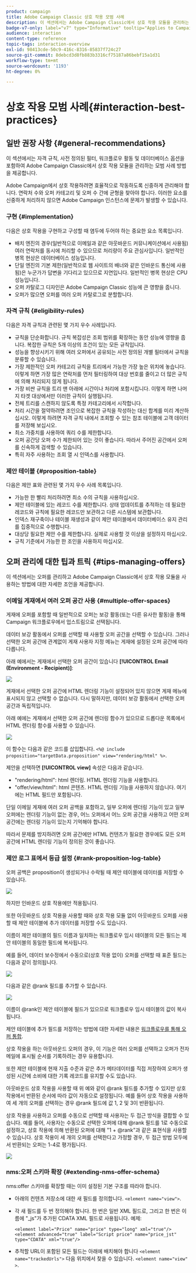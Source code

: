 ```yaml
---
product: campaign
title: Adobe Campaign Classic 상호 작용 모범 사례
description: 이 섹션에서는 Adobe Campaign Classic에서 상호 작용 모듈을 관리하는 모범 사례를 제공합니다
badge-v7-only: label="v7" type="Informative" tooltip="Applies to Campaign Classic v7 only"
audience: interaction
content-type: reference
topic-tags: interaction-overview
exl-id: 98413cde-50c9-416c-8316-85837f724c27
source-git-commit: 8debcd3d8fb883b3316cf75187a86bebf15a1d31
workflow-type: tm+mt
source-wordcount: '1193'
ht-degree: 0%

---
```


# 상호 작용 모범 사례{#interaction-best-practices}



## 일반 권장 사항 {#general-recommendations}

이 섹션에서는 자격 규칙, 사전 정의된 필터, 워크플로우 활동 및 데이터베이스 옵션을 포함하여 Adobe Campaign Classic에서 상호 작용 모듈을 관리하는 모범 사례 방법을 제공합니다.

Adobe Campaign에서 상호 작용하려면 효율적으로 작동하도록 신중하게 관리해야 합니다. 연락처 수와 오퍼 카테고리 및 오퍼 수 간에 균형을 찾아야 합니다. 이러한 요소를 신중하게 처리하지 않으면 Adobe Campaign 인스턴스에 문제가 발생할 수 있습니다.

### 구현 {#implementation}

다음은 상호 작용을 구현하고 구성할 때 염두에 두어야 하는 중요한 요소 목록입니다.

* 배치 엔진의 경우(일반적으로 이메일과 같은 아웃바운드 커뮤니케이션에서 사용됨) 여러 연락처를 동시에 처리할 수 있으므로 처리량이 주요 관심사입니다. 일반적인 병목 현상은 데이터베이스 성능입니다.
* 단일 엔진의 기본 제한(일반적으로 웹 사이트의 배너와 같은 인바운드 통신에 사용됨)은 누군가가 답변을 기다리고 있으므로 지연입니다. 일반적인 병목 현상은 CPU 성능입니다.
* 오퍼 카탈로그 디자인은 Adobe Campaign Classic 성능에 큰 영향을 줍니다.
* 오퍼가 많으면 오퍼를 여러 오퍼 카탈로그로 분할합니다.

### 자격 규칙 {#eligibility-rules}

다음은 자격 규칙과 관련된 몇 가지 우수 사례입니다.

* 규칙을 단순화합니다. 규칙 복잡성은 조회 범위를 확장하는 동안 성능에 영향을 줍니다. 복잡한 규칙은 5개 이상의 조건이 있는 모든 규칙입니다.
* 성능을 향상시키기 위해 여러 오퍼에서 공유되는 사전 정의된 개별 필터에서 규칙을 분류할 수 있습니다.
* 가장 제한적인 오퍼 카테고리 규칙을 트리에서 가능한 가장 높은 위치에 놓습니다. 이렇게 하면 가장 많은 연락처를 먼저 필터링하여 대상 번호를 줄이고 더 많은 규칙에 의해 처리되지 않게 됩니다.
* 가장 비싼 규칙을 트리 맨 아래에 시간이나 처리에 포함시킵니다. 이렇게 하면 나머지 타겟 대상에서만 이러한 규칙이 실행됩니다.
* 전체 트리를 스캔하지 않도록 특정 카테고리에서 시작합니다.
* 처리 시간을 절약하려면 조인으로 복잡한 규칙을 작성하는 대신 합계를 미리 계산하십시오. 이렇게 하려면 자격 규칙 내에서 조회할 수 있는 참조 테이블에 고객 데이터를 저장해 보십시오.
* 최소 가중치를 사용하여 쿼리 수를 제한합니다.
* 오퍼 공간당 오퍼 수가 제한되어 있는 것이 좋습니다. 따라서 주어진 공간에서 오퍼를 신속하게 검색할 수 있습니다.
* 특히 자주 사용하는 조회 열 시 인덱스를 사용합니다.

### 제안 테이블 {#proposition-table}

다음은 제안 표와 관련된 몇 가지 우수 사례 목록입니다.

* 가능한 한 빨리 처리하려면 최소 수의 규칙을 사용하십시오.
* 제안 테이블에 있는 레코드 수를 제한합니다. 상태 업데이트를 추적하는 데 필요한 레코드와 규칙에 필요한 레코드만 보관하고 다른 시스템에 보관합니다.
* 인덱스 재구축이나 테이블 재생성과 같이 제안 테이블에서 데이터베이스 유지 관리를 집중적으로 수행합니다.
* 대상당 필요한 제안 수를 제한합니다. 실제로 사용할 것 이상을 설정하지 마십시오.
* 규칙 기준에서 가능한 한 조인을 사용하지 마십시오.

## 오퍼 관리에 대한 팁과 트릭 {#tips-managing-offers}

이 섹션에서는 오퍼를 관리하고 Adobe Campaign Classic에서 상호 작용 모듈을 사용하는 방법에 대한 자세한 조언을 제공합니다.

### 이메일 게재에서 여러 오퍼 공간 사용 {#multiple-offer-spaces}

게재에 오퍼를 포함할 때 일반적으로 오퍼는 보강 활동(또는 다른 유사한 활동)을 통해 Campaign 워크플로우에서 업스트림으로 선택됩니다.

데이터 보강 활동에서 오퍼를 선택할 때 사용할 오퍼 공간을 선택할 수 있습니다. 그러나 선택한 오퍼 공간에 관계없이 게재 사용자 지정 메뉴는 게재에 설정된 오퍼 공간에 따라 다릅니다.

아래 예에서는 게재에서 선택한 오퍼 공간이 있습니다 **[!UICONTROL Email (Environment - Recipient)]**:

![](assets/Interaction-best-practices-offer-space-selected.png)

게재에서 선택한 오퍼 공간에 HTML 렌더링 기능이 설정되어 있지 않으면 게재 메뉴에 표시되지 않고 선택할 수 없습니다. 다시 말하지만, 데이터 보강 활동에서 선택한 오퍼 공간과 독립적입니다.

아래 예에는 게재에서 선택한 오퍼 공간에 렌더링 함수가 있으므로 드롭다운 목록에서 HTML 렌더링 함수를 사용할 수 있습니다.

![](assets/Interaction-best-practices-HTML-rendering.png)

이 함수는 다음과 같은 코드를 삽입합니다. `<%@ include proposition="targetData.proposition" view="rendering/html" %>`.

제안을 선택하면 **[!UICONTROL view]** 속성은 다음과 같습니다.
* &quot;rendering/html&quot;: html 렌더링. HTML 렌더링 기능을 사용합니다.
* &quot;offer/view/html&quot;: html 콘텐츠. HTML 렌더링 기능을 사용하지 않습니다. 여기에는 HTML 필드만 포함됩니다.

단일 이메일 게재에 여러 오퍼 공백을 포함하고, 일부 오퍼에 렌더링 기능이 있고 일부 오퍼에는 렌더링 기능이 없는 경우, 어느 오퍼에서 어느 오퍼 공간을 사용하고 어떤 오퍼 공간에는 렌더링 기능이 있는지 기억해야 합니다.

따라서 문제를 방지하려면 오퍼 공간에만 HTML 컨텐츠가 필요한 경우에도 모든 오퍼 공간에 HTML 렌더링 기능이 정의된 것이 좋습니다.

### 제안 로그 표에서 등급 설정 {#rank-proposition-log-table}

오퍼 공백은 proposition이 생성되거나 수락될 때 제안 테이블에 데이터를 저장할 수 있습니다.

![](assets/Interaction-best-practices-offer-space-storage.png)

하지만 인바운드 상호 작용에만 적용됩니다.

또한 아웃바운드 상호 작용을 사용할 때와 상호 작용 모듈 없이 아웃바운드 오퍼를 사용할 때 제안 테이블에 추가 데이터를 저장할 수도 있습니다.

이름이 제안 테이블의 필드 이름과 일치하는 워크플로우 임시 테이블의 모든 필드는 제안 테이블의 동일한 필드에 복사됩니다.

예를 들어, 데이터 보수정에서 수동으로(상호 작용 없이) 오퍼를 선택할 때 표준 필드는 다음과 같이 정의됩니다.

![](assets/Interaction-best-practices-manual-offer-std-fields.png)

다음과 같은 @rank 필드를 추가할 수 있습니다.

![](assets/Interaction-best-practices-manual-offer-add-fields.png)

이름이 @rank인 제안 테이블에 필드가 있으므로 워크플로우 임시 테이블의 값이 복사됩니다.

제안 테이블에 추가 필드를 저장하는 방법에 대한 자세한 내용은 [워크플로우를 통해 오퍼 통합](../../interaction/using/integrating-an-offer-via-a-workflow.md#storing-offer-rankings-and-weights).

상호 작용을 하는 아웃바운드 오퍼의 경우, 이 기능은 여러 오퍼를 선택하고 오퍼가 전자 메일에 표시될 순서를 기록하려는 경우 유용합니다.

또한 제안 테이블에 현재 지출 수준과 같은 추가 메타데이터를 직접 저장하여 오퍼가 생성된 시간에 소비에 대한 기록 레코드를 유지할 수도 있습니다.

아웃바운드 상호 작용을 사용할 때 위 예와 같이 @rank 필드를 추가할 수 있지만 상호 작용에서 반환된 순서에 따라 값이 자동으로 설정됩니다. 예를 들어 상호 작용을 사용하여 세 개의 오퍼를 선택하는 경우 @rank 필드에 값 1, 2 및 3이 반환됩니다.

상호 작용을 사용하고 오퍼를 수동으로 선택할 때 사용자는 두 접근 방식을 결합할 수 있습니다. 예를 들어, 사용자는 수동으로 선택한 오퍼에 대해 @rank 필드를 1로 수동으로 설정하고, 상호 작용에 의해 반환된 오퍼에 대해 &quot;1 + @rank&quot;과 같은 표현식을 사용할 수 있습니다. 상호 작용이 세 개의 오퍼를 선택한다고 가정할 경우, 두 접근 방법 모두에서 반환되는 오퍼는 1-4로 평가됩니다.

![](assets/Interaction-best-practices-manual-offer-combined.png)

### nms:오퍼 스키마 확장 {#extending-nms-offer-schema}

nms:offer 스키마를 확장할 때는 이미 설정된 기본 구조를 따라야 합니다.
* 아래의 컨텐츠 저장소에 대한 새 필드를 정의합니다. `<element name="view">`.
* 각 새 필드를 두 번 정의해야 합니다. 한 번은 일반 XML 필드로, 그리고 한 번은 이름에 &quot;_js&quot;가 추가된 CDATA XML 필드로 사용됩니다. 예제:

   ```
   <element label="Price" name="price" type="long" xml="true"/>
   <element advanced="true" label="Script price" name="price_jst" type="CDATA" xml="true"/>
   ```

* 추적할 URL이 포함된 모든 필드는 아래에 배치해야 합니다 `<element name="trackedUrls">` 다음 위치에서 찾을 수 있습니다. `<element name="view" >`.
